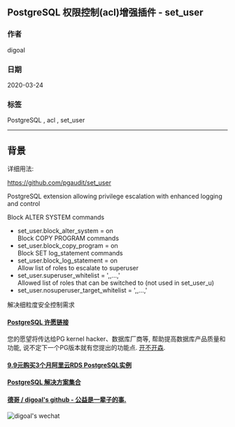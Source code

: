 ## PostgreSQL 权限控制(acl)增强插件 - set_user   
                                                                                        
### 作者                                                                                                                                                        
digoal                                                                                                                                                                                                 
                                                                                                          
### 日期                                                                                                                                                                                                 
2020-03-24                                                                                                                                                                                             
                                                                                                                                                                                                 
### 标签                                                                                                                                                                                                 
PostgreSQL , acl , set_user       
                                                                                                     
----                                                                                               
                                                                                                          
## 背景          
详细用法:  
  
https://github.com/pgaudit/set_user  
  
PostgreSQL extension allowing privilege escalation with enhanced logging and control  
  
Block ALTER SYSTEM commands  
- set_user.block_alter_system = on  
Block COPY PROGRAM commands  
- set_user.block_copy_program = on  
Block SET log_statement commands  
- set_user.block_log_statement = on  
Allow list of roles to escalate to superuser  
- set_user.superuser_whitelist = '<role1>,<role2>,...,<roleN>'  
Allowed list of roles that can be switched to (not used in set_user_u)  
- set_user.nosuperuser_target_whitelist = '<role1>,<role2>,...,<roleN>'  
  
解决细粒度安全控制需求  
    
  
  
  
  
  
  
  
  
  
  
  
  
  
  
  
  
  
  
  
  
  
  
  
  
  
  
  
  
  
  
  
  
  
  
  
  
  
  
  
  
  
  
  
#### [PostgreSQL 许愿链接](https://github.com/digoal/blog/issues/76 "269ac3d1c492e938c0191101c7238216")
您的愿望将传达给PG kernel hacker、数据库厂商等, 帮助提高数据库产品质量和功能, 说不定下一个PG版本就有您提出的功能点. [开不开森](https://github.com/digoal/blog/issues/76 "269ac3d1c492e938c0191101c7238216").  
  
  
#### [9.9元购买3个月阿里云RDS PostgreSQL实例](https://www.aliyun.com/database/postgresqlactivity "57258f76c37864c6e6d23383d05714ea")
  
  
#### [PostgreSQL 解决方案集合](https://yq.aliyun.com/topic/118 "40cff096e9ed7122c512b35d8561d9c8")
  
  
#### [德哥 / digoal's github - 公益是一辈子的事.](https://github.com/digoal/blog/blob/master/README.md "22709685feb7cab07d30f30387f0a9ae")
  
  
![digoal's wechat](../pic/digoal_weixin.jpg "f7ad92eeba24523fd47a6e1a0e691b59")
  
